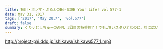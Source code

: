 ```yaml
---
title: 石川・ホンマ・ぶるんのBe-SIDE Your Life! vol.577-1
date: May 31, 2017
tags: ['2017', 'May 2017', 'vol.577']
draft: false
summary: くりぃむしちゅーのANN、3回目の特番終了！でも…狭いスタジオなのに、妙に広い…新コーナーも立ち上げます！MIURA
---
```


http://project-phi.ddo.jp/ishikawa/ishikawa577_1.mp3
